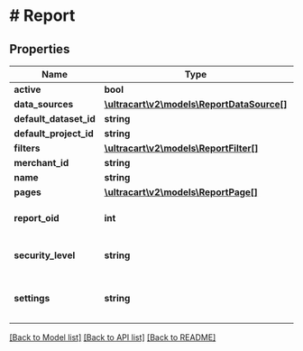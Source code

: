 # # Report

## Properties

Name | Type | Description | Notes
------------ | ------------- | ------------- | -------------
**active** | **bool** |  | [optional]
**data_sources** | [**\ultracart\v2\models\ReportDataSource[]**](ReportDataSource.md) |  | [optional]
**default_dataset_id** | **string** |  | [optional]
**default_project_id** | **string** |  | [optional]
**filters** | [**\ultracart\v2\models\ReportFilter[]**](ReportFilter.md) |  | [optional]
**merchant_id** | **string** |  | [optional]
**name** | **string** |  | [optional]
**pages** | [**\ultracart\v2\models\ReportPage[]**](ReportPage.md) |  | [optional]
**report_oid** | **int** | Object identifier for this report. | [optional]
**security_level** | **string** | Security level to execute report under | [optional]
**settings** | **string** | A JSON representation of the settings for this report | [optional]

[[Back to Model list]](../../README.md#models) [[Back to API list]](../../README.md#endpoints) [[Back to README]](../../README.md)
